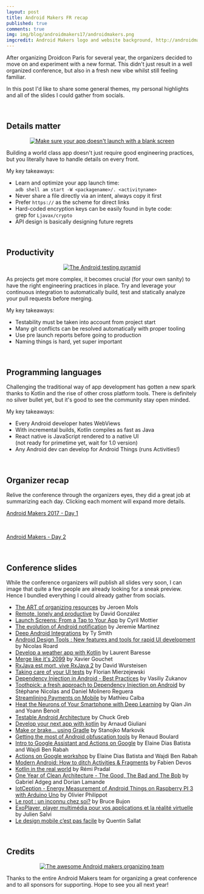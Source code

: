 ```yaml
---
layout: post
title: Android Makers FR recap
published: true
comments: true
img: img/blog/androidmakers17/androidmakers.png
imgcredit: Android Makers logo and website background, http://androidmakers.fr/, merged together
---
```

After organizing Droidcon Paris for several year, the organizers decided to move on and experiment with a new format. This didn't just result in a well organized conference, but also in a fresh new vibe whilst still feeling familiar.

In this post I'd like to share some general themes, my personal highlights and all of the slides I could gather from socials.

<br>

## Details matter
<center><a href="{{ site.blogbaseurl }}img/blog/androidmakers17/launchscreen.png"><img src="{{ site.blogbaseurl }}img/blog/androidmakers17/launchscreen.png" alt="Make sure your app doesn't launch with a blank screen"></a></center>

Building a world class app doesn't just require good engineering practices, but you literally have to handle details on every front.

My key takeaways:

- Learn and optimize your app launch time:</br>`adb shell am start -W <packagename>/. <activityname>`
- Never share a file directly via an intent, always copy it first
- Prefer `https://` as the scheme for direct links
- Hard-coded encryption keys can be easily found in byte code:</br> grep for `Ljavax/crypto`
- API design is basically designing future regrets

<br>

## Productivity
<center><a href="{{ site.blogbaseurl }}img/blog/androidmakers17/testingpyramid.png"><img src="{{ site.blogbaseurl }}img/blog/androidmakers17/testingpyramid.png" alt="The Android testing pyramid"></a></center>

As projects get more complex, it becomes crucial (for your own sanity) to have the right engineering practices in place. Try and leverage your continuous integration to automatically build, test and statically analyze your pull requests before merging.

My key takeaways:

- Testability must be taken into account from project start
- Many git conflicts can be resolved automatically with proper tooling
- Use pre launch reports before going to production
- Naming things is hard, yet super important

</br>

## Programming languages
Challenging the traditional way of app development has gotten a new spark thanks to Kotlin and the rise of other cross platform tools. There is definitely no silver bullet yet, but it's good to see the community stay open minded.

My key takeaways:

- Every Android developer hates WebViews
- With incremental builds, Kotlin compiles as fast as Java
- React native is JavaScript rendered to a native UI</br>(not ready for primetime yet, wait for 1.0 version)
- Any Android dev can develop for Android Things (runs Activities!)

</br>

## Organizer recap
Relive the conference through the organizers eyes, they did a great job at summarizing each day. Clicking each moment will expand more details.

<a class="twitter-moment" href="https://twitter.com/i/moments/851372466341629952?limit=3">Android Makers 2017 - Day 1</a> <script async src="//platform.twitter.com/widgets.js" charset="utf-8"></script>

</br>

<a class="twitter-moment" href="https://twitter.com/i/moments/851650664644194304?limit=3">Android Makers - Day 2</a> <script async src="//platform.twitter.com/widgets.js" charset="utf-8"></script>

</br>

## Conference slides
While the conference organizers will publish all slides very soon, I can image that quite a few people are already looking for a sneak preview. Hence I bundled everything I could already gather from socials.

- [The ART of organizing resources](https://speakerdeck.com/jeroenmols/the-art-of-organizing-resources) by Jeroen Mols
- [Remote, lonely and productive](https://speakerdeck.com/malmstein/remote-and-lonely) by David González
- [Launch Screens: From a Tap to Your App](https://speakerdeck.com/cyrilmottier/launch-screens-from-a-tap-to-your-app) by Cyril Mottier
- [The evolution of Android notification](https://speakerdeck.com/jeremiemartinez/the-evolution-of-android-notification) by Jeremie Martinez
- [Deep Android Integrations](https://speakerdeck.com/tysmith/deep-android-integrations) by Ty Smith
- [Android Design Tools : New features and tools for rapid UI development](https://speakerdeck.com/camaelon/android-design-tools-new-features-and-tools-for-rapid-ui-development) by Nicolas Roard
- [Develop a weather app with Kotlin](https://speakerdeck.com/baresse/develop-a-weather-app-with-kotlin-androidmakers-17) by Laurent Baresse
- [Merge like it's 2099](https://speakerdeck.com/xgouchet/merge-like-its-2099-androidmakers-2017) by Xavier Gouchet
- [RxJava est mort, vive RxJava 2](https://speakerdeck.com/dwursteisen/rxjava-est-mort-vive-rxjava-2) by David Wursteisen
- [Taking care of your UI tests](https://speakerdeck.com/florianmski/taking-care-of-your-ui-tests) by Florian Mierzejewski
- [Dependency Injection in Android - Best Practices](https://www.slideshare.net/VasiliyZukanov/dependency-injection-in-android-74836565?trk=v-feed) by Vasiliy Zukanov
- [Toothpick: a fresh approach to Dependency Injection on Android](https://speakerdeck.com/stephanenicolas/toothpick-a-fresh-approach-to-dependency-injection-di-on-android) by Stéphane Nicolas and Daniel Molinero Reguera
- [Streamlining Payments on Mobile](https://speakerdeck.com/mathieu_calba/streamlining-payments-on-mobile) by Mathieu Calba
- [Heat the Neurons of Your Smartphone with Deep Learning](https://speakerdeck.com/jinqian/heat-the-neurons-of-your-smartphone-with-deep-learning) by Qian Jin and Yoann Benoit
- [Testable Android Architecture](https://speakerdeck.com/ecgreb/testable-android-architecture-android-makers-france) by Chuck Greb
- [Develop your next app with kotlin](https://www.slideshare.net/arnaudgiuliani) by Arnaud Giuliani
- [Make or brake… using Gradle](https://speakerdeck.com/smarkovik/make-or-break) by Stanojko Markovik
- [Getting the most of Android obfuscation tools](https://speakerdeck.com/renaudboulard/getting-the-most-of-android-obfuscation-tools) by Renaud Boulard
- [Intro to Google Assistant and Actions on Google](https://speakerdeck.com/elainedb/intro-to-google-assistant-and-actions-on-google) by Elaine Dias Batista and Wajdi Ben Rabah
- [Actions on Google workshop](https://speakerdeck.com/elainedb/actions-on-google-workshop) by Elaine Dias Batista and Wajdi Ben Rabah
- [Modern Android: How to ditch Activities & Fragments](https://docs.google.com/presentation/d/1Ehc6B78kWnX23W1SZvUtpP42LMsSJwdEvD0WIkgACmk/edit#slide=id.p) by Fabien Devos
- [Kotlin in the real world](https://speakerdeck.com/rpradal/kotlin-in-the-real-world) by Rémi Pradal
- [One Year of Clean Architecture - The Good, The Bad and The Bob](https://www.slideshare.net/OCTOTechnology/one-year-of-clean-architecture-the-good-the-bad-and-the-bob) by Gabriel Adgeg and Dorian Lamande
- [IotCeption - Energy Measurement of Android Things on Raspberry PI 3 with Arduino Uno](https://www.slideshare.net/ophilippot/iotception-energy-measurement-of-android-things-on-raspberry-pi-3-with-arduino-uno) by Olivier Philippot
- [Le root : un inconnu chez soi?](https://speakerdeck.com/perfectslayer/le-root-un-inconnu-chez-soi) by Bruce Bujon
- [ExoPlayer, player multimédia pour vos applications et la réalité virtuelle](https://speakerdeck.com/oleur/exoplayer-player-multimedia-pour-les-applications-et-la-realite-virtuelle) by Julien Salvi
- [Le design mobile c’est pas facile](https://www.slideshare.net/aerilys/le-design-mobile-cest-pas-facile-74910698) by Quentin Sallat

<br>

## Credits
<center><a href="{{ site.blogbaseurl }}img/blog/androidmakers17/team.jpg"><img src="{{ site.blogbaseurl }}img/blog/androidmakers17/team.jpg" alt="The awesome Android makers organizing team"></a></center>

Thanks to the entire Android Makers team for organizing a great conference and to all sponsors for supporting. Hope to see you all next year!
